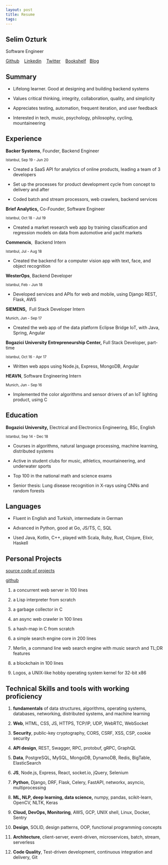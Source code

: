 ```yaml
---
layout: post
title: Resume 
tags: 
---
```


## Selim Ozturk

Software Engineer 

[Github​](https://github.com/selimslab/)
&nbsp;&nbsp;
[​Linkedin​](https://www.linkedin.com/in/time) 
&nbsp;&nbsp;
[​Twitter​](https://twitter.com/selimsnotes) 
&nbsp;&nbsp;
[​Bookshelf​](https://www.goodreads.com/review/list/24616331-selim?order=d&shelf=read&sort=avg_rating) 
&nbsp;&nbsp;
[​Blog](/)

## Summary

* Lifelong learner. Good at designing and building backend systems
  
* Values critical thinking, integrity, collaboration, quality, and simplicity

* Appreciates testing, automation, frequent iteration, and user feedback

* Interested in tech, music, psychology, philosophy, cycling, mountaineering

## Experience

**Backer Systems**​, Founder, Backend Engineer 

<sub>  Istanbul, Sep 19 - Jun 20 </sub>

* Created a SaaS API for analytics of online products, leading a team of 3 developers
  
* Set up the processes for product development cycle from concept to delivery and after

* Coded batch and stream processors, web crawlers, backend services

**Brief Analytics​,** Co-Founder, Software Engineer 

<sub>  Istanbul, Oct 18 - Jul 19</sub>

* Created a market research web app by training classification and regression models on data from automotive and yacht markets

**Commencis​**, ​ Backend Intern 

<sub>  Istanbul, Jul - Aug 18 </sub>  

* Created the backend for a computer vision app with text, face, and object recognition 
  
**WesterOps​**, ​Backend Developer

<sub>  Istanbul, Feb - Jun 18 </sub>

* Developed services and APIs for web and mobile, using ​Django REST, Flask, AWS 

**SIEMENS​,** ​ Full Stack Developer Intern

<sub>  Munich, Jun - Sep 17</sub>

* Created the web app of the data platform Eclipse Bridge IoT, with Java, Spring, Angular 

**Bogazici University Entrepreneurship Center​,** ​Full Stack Developer, part-time

<sub>  Istanbul, Oct 16 - Apr 17</sub>

* Written web apps using Node.js, Express, MongoDB, Angular 

**HEAVN​**, ​Software Engineering Intern

<sub> Munich, Jun - Sep 16 </sub> 

* Implemented the color algorithms and sensor drivers of an IoT lighting product, using C

## Education

**Bogazici University​,** Electrical and Electronics Engineering, ​BSc, English 

<sub> Istanbul, Sep 14 - Dec 18 </sub>

* Courses in algorithms, natural language processing, machine learning, distributed systems
  
* Active in student clubs for music, athletics, mountaineering, and underwater sports

* Top 100 in the national math and science exams

* Senior thesis: Lung disease recognition in X-rays using CNNs and random forests

## Languages

* Fluent in English and Turkish, intermediate in German
  
* Advanced in Python, good at Go, JS/TS, C, SQL

* Used Java, Kotlin, C++, played with Scala, Ruby, Rust, Clojure, Elixir, Haskell

## Personal Projects 

[source code of projects](/#projects)

[github​](https://github.com/selimslab/)

1. a concurrent web server in 100 lines
   
2. a Lisp interpreter from scratch

3. a garbage collector in C

4. an async web crawler in 100 lines

5. a hash-map in C from scratch

6. a simple search engine core in 200 lines

7. Merlin​, a command line web search engine with music search and TL;DR features

8. a blockchain in 100 lines

9. Logos​, a UNIX-like hobby operating system kernel for 32-bit x86

## Technical Skills and tools with working proficiency

1. **fundamentals** of ​data structures, algorithms, operating systems, databases, networking, distributed systems, and machine learning

2. **Web​**, HTML, CSS, JS, HTTPS, TCP/IP, UDP, WebRTC, WebSocket

3. **Security​**, public-key cryptography, CORS, CSRF, XSS, CSP, cookie security

4. **API design​**, REST, Swagger, RPC, protobuf, gRPC, GraphQL

5. **Data**, ​PostgreSQL, MySQL, MongoDB, DynamoDB, Redis, BigTable, ElasticSearch

6. **JS**, ​Node.js, Express, React, socket.io, jQuery, Selenium

7. **Python**, ​Django, DRF, Flask, Celery, FastAPI, networkx, asyncio, multiprocessing

8. **ML, NLP, deep learning, data science,** ​numpy, pandas, scikit-learn, ​OpenCV, ​NLTK, Keras

9.  **Cloud, DevOps, Monitoring**, ​AWS​,​ GCP, UNIX shell, Linux, Docker, Sentry

10. **Design**, ​SOLID, design patterns, OOP, functional programming concepts

11. **Architecture**, ​client-server, event-driven, microservices, batch, stream, serverless

12. **Code Quality**, ​Test-driven development, continuous integration and delivery, Git